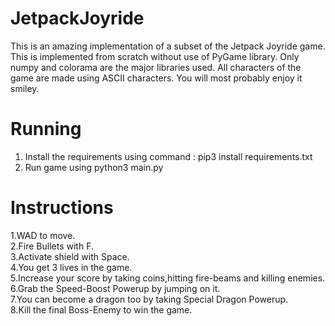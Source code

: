# JetpackJoyride
This is an amazing implementation of a subset of the Jetpack Joyride game. This is implemented from scratch without use of PyGame library. Only numpy and colorama are the major libraries used. All characters of the game are made using ASCII characters. You will most probably enjoy it smiley.

# Running
1. Install the requirements using command : pip3 install requirements.txt
2. Run game using python3 main.py

# Instructions
1.WAD to move.                     
2.Fire Bullets with F.                       
3.Activate shield with Space.                                                                                                   
4.You get 3 lives in the game.                                                                                                 
5.Increase your score by taking coins,hitting fire-beams and killing enemies.                                                   
6.Grab the Speed-Boost Powerup by jumping on it.                                                                               
7.You can become a dragon too by taking Special Dragon Powerup.                                                                
8.Kill the final Boss-Enemy to win the game.
